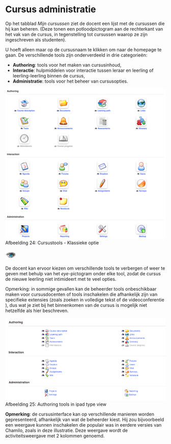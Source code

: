 # Cursus administratie

Op het tabblad _Mijn cursussen_ ziet de docent een lijst met de cursussen die hij kan beheren. \(Deze tonen een potloodpictogram aan de rechterkant van het vak van de cursus, in tegenstelling tot cursussen waarop ze zijn ingeschreven als studenten\).

U hoeft alleen maar op de cursusnaam te klikken om naar de homepage te gaan. De verschillende tools zijn onderverdeeld in drie categorieën:

* **Authoring**: tools voor het maken van cursusinhoud,
* **Interactie**: hulpmiddelen voor interactie tussen leraar en leerling of leerling-leerling binnen de cursus,
* **Administratie**: tools voor het beheer van cursusopties.

![](../.gitbook/assets/images26%20%2810%29.png)
Afbeelding 24: Cursustools - Klassieke optie

![](../.gitbook/assets/graphics79%20%283%29.png)

De docent kan ervoor kiezen om verschillende tools te verbergen of weer te geven met behulp van het _eye_-pictogram onder elke tool, zodat de cursus de nieuwe leerling niet intimideert met te veel opties.

Opmerking: in sommige gevallen kan de beheerder tools onbeschikbaar maken voor cursusdocenten of tools inschakelen die afhankelijk zijn van specifieke extensies \(zoals zoeken in volledige tekst of de videoconferentie \), dus wat je ziet bij het binnenkomen van de cursus is mogelijk niet hetzelfde als hier beschreven.

![](../.gitbook/assets/images27%20%289%29.png)
Afbeelding 25: Authoring tools in ipad type view

**Opmerking**: de cursusinterface kan op verschillende manieren worden gepresenteerd, afhankelijk van wat de beheerder kiest. Hij zou bijvoorbeeld een weergave kunnen inschakelen die populair was in eerdere versies van Chamilo, zoals in deze illustratie. Deze weergave wordt de activiteitsweergave met 2 kolommen genoemd.

